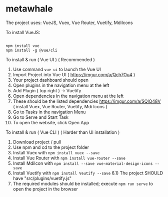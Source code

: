# metawhale

The project uses: VueJS, Vuex, Vue Router, Vuetify, MdiIcons

To install VueJS:
```

npm install vue
npm install -g @vue/cli

```



To install & run ( Vue UI ) ( Recommended )
  1) Use command ``` vue ui ``` to launch the Vue UI 
  2) Import Project into Vue UI ( https://imgur.com/a/Qch7Ou4 )
  3) Your project dashboard should open
  4) Open plugins in the navigation menu at the left
  5) Add Plugin ( top right ) -> Vuetify
  6) Open dependencies in the navigation menu at the left
  7) These should be the listed dependencies https://imgur.com/a/SQlQ48V ( install Vuex, Vue Router, Vuetify, Mdi Icons )
  8) Go to Tasks in the navigation Menu
  9) Go to Serve and Start Task
  10) To open the website, click Open App

To install & run ( Vue CLI ) ( Harder than UI installation )
  1) Download project / pull
  2) Use npm and cd to the project folder
  3) Install Vuex with ``` npm install vuex --save ```
  4) Install Vue Router with ``` npm install vue-router --save ```
  5) Install MdiIcon with ``` npm install --save vue-material-design-icons --save ```
  6) Install Vuetify with ``` npm install Veutify --save ```
    6.1) The project SHOULD have "src/plugins/vuetify.js"
  7) The required modules should be installed; execute ``` npm run serve ``` to open the project in the browser
